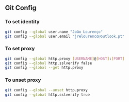 ## Git Config
### To set identity 
```bash
git config --global user.name "João Lourenço"
git config --global user.email "jrelourenco@outlook.pt"
```

### To set proxy

```bash
git config --global http.proxy [USERNAME]@[HOST]:[PORT]
git config --global http.sslverify false
git config --global --get http.proxy
```

### To unset proxy

```bash
git config --global --unset http.proxy
git config --global http.sslverify true 
```
